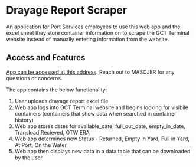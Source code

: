 # Drayage Report Scraper

An application for Port Services employees to use this web app and the excel sheet they store container information on to scrape the GCT Terminal website instead of manually entering information from the website.

## Access and Features

[App can be accessed at this address](http://lin2dv2ap209:3000/). Reach out to MASCJER for any questions or concerns.

The app contains the below functionality:
  1) User uploads drayage report excel file
  2) Web app logs into GCT Terminal website and begins looking for visibile containers (containers that show data when searched in container history)
  4) Web app stores dates for available_date, full_out_date, empty_in_date, Transload Recieved, OTW ERA
  5) Web app determines new Status 
    - Returned, Empty in Yard, Full in Yard, At Port, On the Water
  6) Web app then displays new data in a data table that can be downloaded by the user
